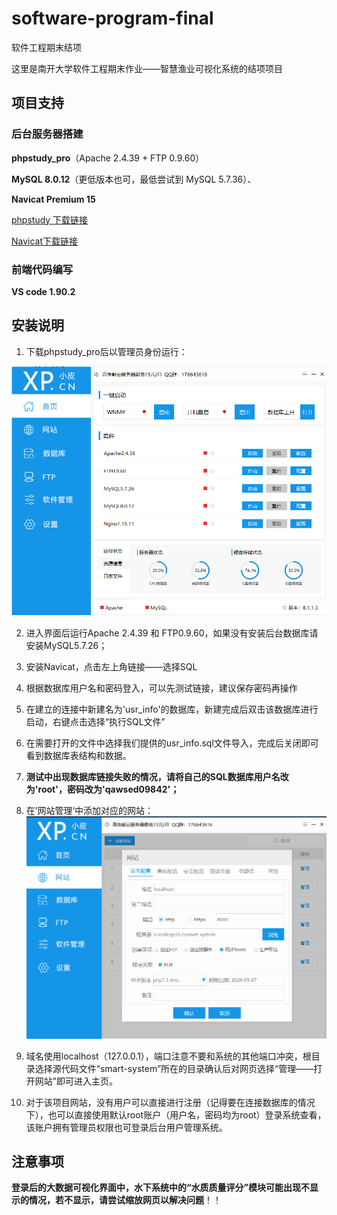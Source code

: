 # software-program-final
软件工程期末结项

这里是南开大学软件工程期末作业——智慧渔业可视化系统的结项项目

## 项目支持
### 后台服务器搭建

**phpstudy_pro**（Apache 2.4.39 + FTP 0.9.60）

**MySQL 8.0.12**（更低版本也可，最低尝试到 MySQL 5.7.36）、

**Navicat Premium 15**

[phpstudy 下载链接](https://www.xp.cn/download.html)

[Navicat下载链接](https://navicat.com.cn/products)

### 前端代码编写

**VS code 1.90.2**

## 安装说明

1. 下载phpstudy_pro后以管理员身份运行：

![image-20240628074203027](fig/image-20240628074203027.png)

2. 进入界面后运行Apache 2.4.39 和 FTP0.9.60，如果没有安装后台数据库请安装MySQL5.7.26；

3. 安装Navicat，点击左上角链接——选择SQL

4. 根据数据库用户名和密码登入，可以先测试链接，建议保存密码再操作

5. 在建立的连接中新建名为'usr_info'的数据库，新建完成后双击该数据库进行启动，右键点击选择“执行SQL文件”
6. 在需要打开的文件中选择我们提供的usr_info.sql文件导入，完成后关闭即可看到数据库表结构和数据。
7. **测试中出现数据库链接失败的情况，请将自己的SQL数据库用户名改为'root'，密码改为'qawsed09842'；**
8. 在’网站管理‘中添加对应的网站：![image-20240628092120755](fig\image-20240628092120755.png)

9. 域名使用localhost（127.0.0.1），端口注意不要和系统的其他端口冲突，根目录选择源代码文件“smart-system”所在的目录确认后对网页选择“管理——打开网站”即可进入主页。
10. 对于该项目网站，没有用户可以直接进行注册（记得要在连接数据库的情况下），也可以直接使用默认root账户（用户名，密码均为root）登录系统查看，该账户拥有管理员权限也可登录后台用户管理系统。

## 注意事项

**登录后的大数据可视化界面中，水下系统中的“水质质量评分”模块可能出现不显示的情况，若不显示，请尝试缩放网页以解决问题**！！
